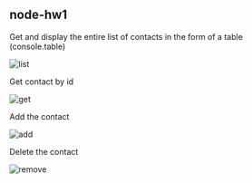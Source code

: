 ## node-hw1
 
 Get and display the entire list of contacts in the form of a table (console.table)
 
![list](https://github.com/AliaTulchii/node-hw1/assets/109433287/f113f569-41cb-4985-aef6-44045b78a7c6)



Get contact by id

![get](https://github.com/AliaTulchii/node-hw1/assets/109433287/453102d5-6895-4ef3-962e-865eef6a7aab)


Add the contact

![add](https://github.com/AliaTulchii/node-hw1/assets/109433287/28675d86-55d9-4952-86ac-eab29035ac73)

Delete the contact

![remove](https://github.com/AliaTulchii/node-hw1/assets/109433287/f83bed76-be63-4797-af47-324c194fd54a)
